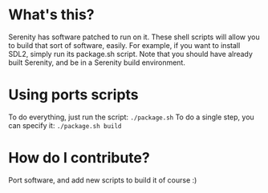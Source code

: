 # What's this?

Serenity has software patched to run on it. These shell scripts will allow you
to build that sort of software, easily. For example, if you want to install
SDL2, simply run its package.sh script. Note that you should have already built
Serenity, and be in a Serenity build environment.

# Using ports scripts

To do everything, just run the script: `./package.sh` To do a single step, you
can specify it: `./package.sh build`

# How do I contribute?

Port software, and add new scripts to build it of course :)
